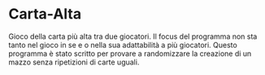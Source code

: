 # Carta-Alta
 Gioco della carta più alta tra due giocatori. Il focus del programma non sta tanto nel gioco in se e  o nella sua adattabilità a più giocatori. Questo programma è stato scritto per provare a randomizzare la creazione di un mazzo senza ripetizioni di carte uguali.
